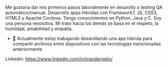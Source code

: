 Me gustaria dar mis primeros pasos laboralmente en desarollo o testing QA automático/manual. Desarrollo apps hibridas con Framework7, JS, CSS3, HTML5 y Apache Cordova. Tengo conocimientos en Python, Java y C. Soy una persona resolutiva. Mi trato hacia los demás se basa en el respeto, la humildad, amabilidad y empatía.
- 🔭 Actualmente estoy trabajando desarollando una app hibrida para compartir archivos entre dispositivos con las tecnologias mencionadas anteriormente

Linkedin: https://www.linkedin.com/in/ivandangelo/

<!--
**ivandangelo/ivandangelo** is a ✨ _special_ ✨ repository because its `README.md` (this file) appears on your GitHub profile.

Here are some ideas to get you started:

- 🔭 I’m currently working on ...
- 🌱 I’m currently learning ...
- 👯 I’m looking to collaborate on ...
- 🤔 I’m looking for help with ...
- 💬 Ask me about ...
- 📫 How to reach me: ...
- 😄 Pronouns: ...
- ⚡ Fun fact: ...
-->
